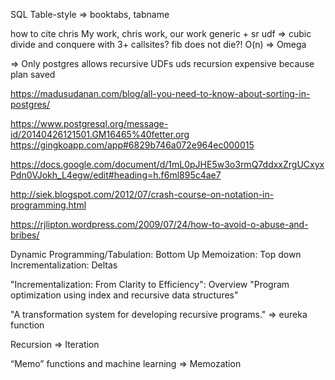 SQL Table-style
=> booktabs, tabname

how to cite chris
My work, chris work, our work
generic + sr udf => cubic
divide and conquere with 3+ callsites?
fib does not die?!
O(n) => Omega



=> Only postgres allows recursive UDFs
uds recursion expensive because plan saved

https://madusudanan.com/blog/all-you-need-to-know-about-sorting-in-postgres/

https://www.postgresql.org/message-id/20140426121501.GM16465%40fetter.org
https://gingkoapp.com/app#6829b746a072e964ec000015

https://docs.google.com/document/d/1mL0pJHE5w3o3rmQ7ddxxZrgUCxyxPdn0VJokh_L4egw/edit#heading=h.f6ml895c4ae7

http://siek.blogspot.com/2012/07/crash-course-on-notation-in-programming.html

https://rjlipton.wordpress.com/2009/07/24/how-to-avoid-o-abuse-and-bribes/




Dynamic Programming/Tabulation: Bottom Up
Memoization: Top down
Incrementalization: Deltas

"Incrementalization: From Clarity to Efficiency": Overview
"Program optimization using index and recursive data structures"


"A transformation system for developing recursive programs." => eureka function

Recursion => Iteration

“Memo” functions and machine learning => Memozation

